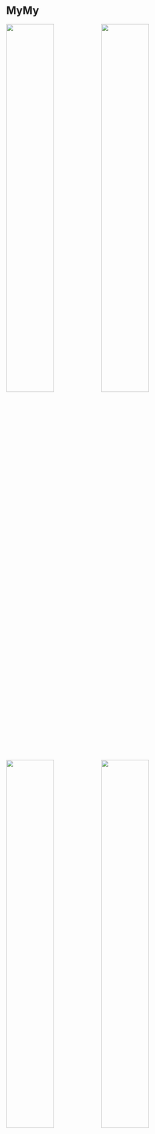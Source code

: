 # MyMy

<a href="https://github.com/liukangqi2015/MyMy/blob/master/screenshots/01.png"><img src="https://github.com/liukangqi2015/MyMy/blob/master/screenshots/01.png" width="50%"/></a><a href="https://github.com/liukangqi2015/MyMy/blob/master/screenshots/02.png"><img src="https://github.com/liukangqi2015/MyMy/blob/master/screenshots/02.png" width="50%"/></a>
<a href="https://github.com/liukangqi2015/MyMy/blob/master/screenshots/03.png"><img src="https://github.com/liukangqi2015/MyMy/blob/master/screenshots/03.png" width="50%"/></a><a href="https://github.com/liukangqi2015/MyMy/blob/master/screenshots/04.png"><img src="https://github.com/liukangqi2015/MyMy/blob/master/screenshots/04.png" width="50%"/></a>
<a href="https://github.com/liukangqi2015/MyMy/blob/master/screenshots/05.png"><img src="https://github.com/liukangqi2015/MyMy/blob/master/screenshots/05.png" width="50%"/></a><a href="https://github.com/liukangqi2015/MyMy/blob/master/screenshots/06.png"><img src="https://github.com/liukangqi2015/MyMy/blob/master/screenshots/06.png" width="50%"/></a>